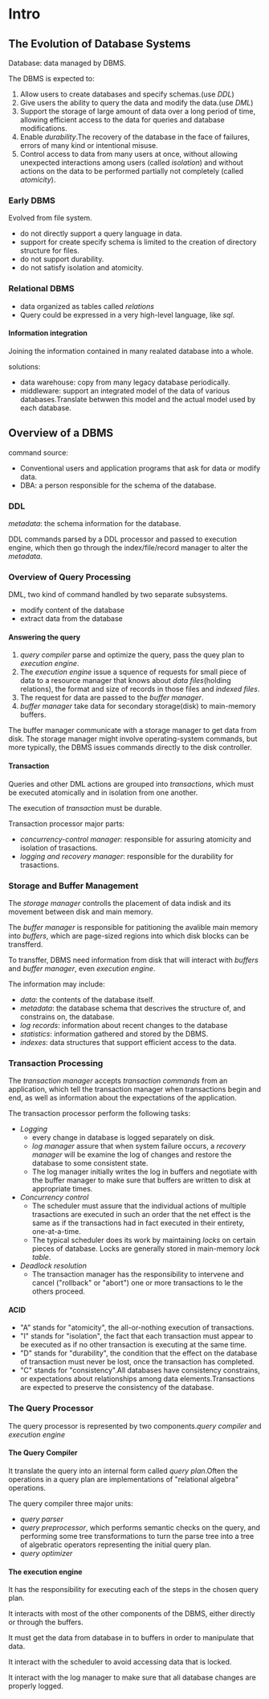 # Intro

## The Evolution of Database Systems

Database: data managed by DBMS.

The DBMS is expected to:

1. Allow users to create databases and specify schemas.(use *DDL*)
2. Give users the ability to query the data and modify the data.(use *DML*)
3. Support the storage of large amount of data over a long period of time, allowing efficient access to the data for queries and database modifications.
4. Enable *durability*.The recovery of the database in the face of failures, errors of many kind or intentional misuse.
5. Control access to data from many users at once, without allowing unexpected interactions among users (called *isolation*) and without actions on the data to be performed partially not completely (called *atomicity*).

### Early DBMS

Evolved from file system.

- do not directly support a query language in data.
- support for create specify schema is limited to the creation of directory structure for files.
- do not support durability.
- do not satisfy isolation and atomicity.

### Relational DBMS

- data organized as tables called *relations*
- Query could be expressed in a very high-level language, like *sql*.

#### Information integration

Joining the information contained in many realated database into a whole.

solutions:

- data warehouse: copy from many legacy database periodically.
- middleware: support an integrated model of the data of various databases.Translate betwwen this model and the actual model used by each database.

## Overview of a DBMS

command source:

- Conventional users and application programs that ask for data or modify data.
- DBA: a person responsible for the schema of the database.

### DDL

*metadata*: the schema information for the database.

DDL commands parsed by a DDL processor and passed to execution engine, which then go through the index/file/record manager to alter the *metadata*.

### Overview of Query Processing

DML, two kind of command handled by two separate subsystems.

- modify content of the database
- extract data from the database

#### Answering the query

1. *query compiler* parse and optimize the query, pass the quey plan to *execution engine*.
2. The *execution engine* issue a squence of requests for small piece of data to a resource manager that knows about *data files*(holding relations), the format and size of records in those files and *indexed files*.
3. The request for data are passed to the *buffer manager*.
4. *buffer manager* take data for secondary storage(disk) to main-memory buffers.

The buffer manager communicate with a storage manager to get data from disk. The storage manager might involve operating-system commands, but more typically, the DBMS issues commands directly to the disk controller.

#### Transaction

Queries and other DML actions are grouped into *transactions*, which must be executed atomically and in isolation from one another.

The execution of *transaction* must be durable.

Transaction processor major parts:

- *concurrency-control manager*: responsible for assuring atomicity and isolation of trasactions.
- *logging and recovery manager*: responsible for the durability for trasactions.

### Storage and Buffer Management

The *storage manager* controlls the placement of data indisk and its movement between disk and main memory.

The *buffer manager* is responsible for patitioning the avalible main memory into *buffers*, which are page-sized regions into which disk blocks can be transfferd.

To transffer, DBMS need information from disk that will interact with *buffers* and *buffer manager*, even *execution engine*.

The information may include:

- *data*: the contents of the database itself.
- *metadata*: the database schema that descrives the structure of, and constrains on, the database.
- *log records*: information about recent changes to the database
- *statistics*: information gathered and stored by the DBMS.
- *indexes*: data structures that support efficient access to the data.

### Transaction Processing

The *transaction manager* accepts *transaction commands* from an application, which tell the transaction manager when transactions begin and end, as well as information about the expectations of the application.

The transaction processor perform the following tasks:

- *Logging*
  - every change in database is logged separately on disk.
  - *log manager* assure that when system failure occurs, a *recovery manager* will be examine the log of changes and restore the database to some consistent state.
  - The log manager initially writes the log in buffers and negotiate with the buffer manager to make sure that buffers are written to disk at appropriate times.
- *Concurrency control*
  - The scheduler must assure that the individual actions of multiple trasactions are executed in such an order that the net effect is the same as if the transactions had in fact executed in their entirety, one-at-a-time.
  - The typical scheduler does its work by maintaining *locks* on certain pieces of database. Locks are generally stored in main-memory *lock table*.
- *Deadlock resolution*
  - The transaction manager has the responsibility to intervene and cancel ("rollback" or "abort") one or more transactions to le the others proceed.

#### ACID

- "A" stands for "atomicity", the all-or-nothing execution of transactions.
- "I" stands for "isolation", the fact that each transaction must appear to be executed as if no other transaction is executing at the same time.
- "D" stands for "durability", the condition that the effect on the database of transaction must never be lost, once the transaction has completed.
- "C" stands for "consistency".All databases have consistency constrains, or expectations about relationships among data elements.Transactions are expected to preserve the consistency of the database.

### The Query Processor

The query processor is represented by two components.*query compiler* and *execution engine*

#### The Query Compiler

It translate the query into an internal form called *query plan*.Often the operations in a query plan are implementations of "relational algebra" operations.

The query compiler three major units:

- *query parser*
- *query preprocessor*, which performs semantic checks on the query, and performing some tree transformations to turn the parse tree into a tree of algebratic operators representing the initial query plan.
- *query optimizer*

#### The execution engine

It has the responsibility for executing each of the steps in the chosen query plan.

It interacts with most of the other components of the DBMS, either directly or through the buffers.

It must get the data from database in to buffers in order to manipulate that data.

It interact with the scheduler to avoid accessing data that is locked.

It interact with the log manager to make sure that all database changes are properly logged.

